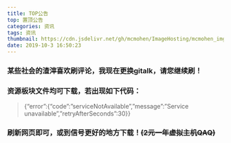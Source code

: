```yaml
---
title: TOP公告
top: 置顶公告
categories: 资讯
tags: 资讯
thumbnail: https://cdn.jsdelivr.net/gh/mcmohen/ImageHosting/mcmohen_img喇叭2.jpg
date: 2019-10-3 16:50:23
---
```




### 某些社会的渣滓喜欢刷评论，我现在更换gitalk，请您继续刷！

### 资源板块文件均可下载，若出现如下代码：

> {“error”:{“code”:”serviceNotAvailable”,”message”:”Service unavailable”,”retryAfterSeconds”:30}}

### 刷新网页即可，或到信号更好的地方下载！~~(2元一年虚拟主机QAQ)~~

